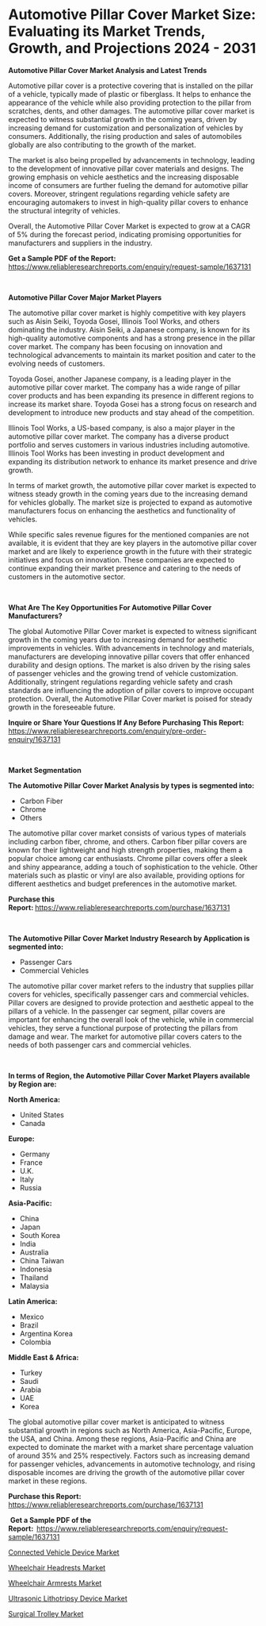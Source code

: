 <p><h1>Automotive Pillar Cover Market Size: Evaluating its Market Trends, Growth, and Projections 2024 - 2031</h1></p><p><strong>Automotive Pillar Cover Market Analysis and Latest Trends</strong></p>
<p><p>Automotive pillar cover is a protective covering that is installed on the pillar of a vehicle, typically made of plastic or fiberglass. It helps to enhance the appearance of the vehicle while also providing protection to the pillar from scratches, dents, and other damages. The automotive pillar cover market is expected to witness substantial growth in the coming years, driven by increasing demand for customization and personalization of vehicles by consumers. Additionally, the rising production and sales of automobiles globally are also contributing to the growth of the market.</p><p>The market is also being propelled by advancements in technology, leading to the development of innovative pillar cover materials and designs. The growing emphasis on vehicle aesthetics and the increasing disposable income of consumers are further fueling the demand for automotive pillar covers. Moreover, stringent regulations regarding vehicle safety are encouraging automakers to invest in high-quality pillar covers to enhance the structural integrity of vehicles.</p><p>Overall, the Automotive Pillar Cover Market is expected to grow at a CAGR of 5% during the forecast period, indicating promising opportunities for manufacturers and suppliers in the industry.</p></p>
<p><strong>Get a Sample PDF of the Report:&nbsp;</strong> <a href="https://www.reliableresearchreports.com/enquiry/request-sample/1637131">https://www.reliableresearchreports.com/enquiry/request-sample/1637131</a></p>
<p>&nbsp;</p>
<p><strong>Automotive Pillar Cover Major Market Players</strong></p>
<p><p>The automotive pillar cover market is highly competitive with key players such as Aisin Seiki, Toyoda Gosei, Illinois Tool Works, and others dominating the industry. Aisin Seiki, a Japanese company, is known for its high-quality automotive components and has a strong presence in the pillar cover market. The company has been focusing on innovation and technological advancements to maintain its market position and cater to the evolving needs of customers.</p><p>Toyoda Gosei, another Japanese company, is a leading player in the automotive pillar cover market. The company has a wide range of pillar cover products and has been expanding its presence in different regions to increase its market share. Toyoda Gosei has a strong focus on research and development to introduce new products and stay ahead of the competition.</p><p>Illinois Tool Works, a US-based company, is also a major player in the automotive pillar cover market. The company has a diverse product portfolio and serves customers in various industries including automotive. Illinois Tool Works has been investing in product development and expanding its distribution network to enhance its market presence and drive growth.</p><p>In terms of market growth, the automotive pillar cover market is expected to witness steady growth in the coming years due to the increasing demand for vehicles globally. The market size is projected to expand as automotive manufacturers focus on enhancing the aesthetics and functionality of vehicles.</p><p>While specific sales revenue figures for the mentioned companies are not available, it is evident that they are key players in the automotive pillar cover market and are likely to experience growth in the future with their strategic initiatives and focus on innovation. These companies are expected to continue expanding their market presence and catering to the needs of customers in the automotive sector.</p></p>
<p>&nbsp;</p>
<p><strong>What Are The Key Opportunities For Automotive Pillar Cover Manufacturers?</strong></p>
<p><p>The global Automotive Pillar Cover market is expected to witness significant growth in the coming years due to increasing demand for aesthetic improvements in vehicles. With advancements in technology and materials, manufacturers are developing innovative pillar covers that offer enhanced durability and design options. The market is also driven by the rising sales of passenger vehicles and the growing trend of vehicle customization. Additionally, stringent regulations regarding vehicle safety and crash standards are influencing the adoption of pillar covers to improve occupant protection. Overall, the Automotive Pillar Cover market is poised for steady growth in the foreseeable future.</p></p>
<p><strong>Inquire or Share Your Questions If Any Before Purchasing This Report:</strong> <a href="https://www.reliableresearchreports.com/enquiry/pre-order-enquiry/1637131">https://www.reliableresearchreports.com/enquiry/pre-order-enquiry/1637131</a></p>
<p>&nbsp;</p>
<p><strong>Market Segmentation</strong></p>
<p><strong>The Automotive Pillar Cover Market Analysis by types is segmented into:</strong></p>
<p><ul><li>Carbon Fiber</li><li>Chrome</li><li>Others</li></ul></p>
<p><p>The automotive pillar cover market consists of various types of materials including carbon fiber, chrome, and others. Carbon fiber pillar covers are known for their lightweight and high strength properties, making them a popular choice among car enthusiasts. Chrome pillar covers offer a sleek and shiny appearance, adding a touch of sophistication to the vehicle. Other materials such as plastic or vinyl are also available, providing options for different aesthetics and budget preferences in the automotive market.</p></p>
<p><strong>Purchase this Report:&nbsp;</strong><a href="https://www.reliableresearchreports.com/purchase/1637131">https://www.reliableresearchreports.com/purchase/1637131</a></p>
<p>&nbsp;</p>
<p><strong>The Automotive Pillar Cover Market Industry Research by Application is segmented into:</strong></p>
<p><ul><li>Passenger Cars</li><li>Commercial Vehicles</li></ul></p>
<p><p>The automotive pillar cover market refers to the industry that supplies pillar covers for vehicles, specifically passenger cars and commercial vehicles. Pillar covers are designed to provide protection and aesthetic appeal to the pillars of a vehicle. In the passenger car segment, pillar covers are important for enhancing the overall look of the vehicle, while in commercial vehicles, they serve a functional purpose of protecting the pillars from damage and wear. The market for automotive pillar covers caters to the needs of both passenger cars and commercial vehicles.</p></p>
<p>&nbsp;</p>
<p><strong>In terms of Region, the Automotive Pillar Cover Market Players available by Region are:</strong></p>
<p>
    <p> <strong> North America: </strong>
        <ul>
            <li>United States</li>
            <li>Canada</li>
        </ul>
        </p> 
    <p> <strong> Europe: </strong>
        <ul>
            <li>Germany</li>
            <li>France</li>
            <li>U.K.</li>
            <li>Italy</li>
            <li>Russia</li>
        </ul>
        </p> 
    <p> <strong> Asia-Pacific: </strong>
        <ul>
            <li>China</li>
            <li>Japan</li>
            <li>South Korea</li>
            <li>India</li>
            <li>Australia</li>
            <li>China Taiwan</li>
            <li>Indonesia</li>
            <li>Thailand</li>
            <li>Malaysia</li>
        </ul>
        </p> 
    <p> <strong> Latin America: </strong>
        <ul>
            <li>Mexico</li>
            <li>Brazil</li>
            <li>Argentina Korea</li>
            <li>Colombia</li>
        </ul>
        </p> 
    <p> <strong> Middle East & Africa: </strong>
        <ul>
            <li>Turkey</li>
            <li>Saudi</li>
            <li>Arabia</li>
            <li>UAE</li>
            <li>Korea</li>
        </ul>
    </p>
    </p>
<p><p>The global automotive pillar cover market is anticipated to witness substantial growth in regions such as North America, Asia-Pacific, Europe, the USA, and China. Among these regions, Asia-Pacific and China are expected to dominate the market with a market share percentage valuation of around 35% and 25% respectively. Factors such as increasing demand for passenger vehicles, advancements in automotive technology, and rising disposable incomes are driving the growth of the automotive pillar cover market in these regions.</p></p>
<p><strong>Purchase this Report: </strong><a href="https://www.reliableresearchreports.com/purchase/1637131">https://www.reliableresearchreports.com/purchase/1637131</a></p>
<p>&nbsp;<strong>Get a Sample PDF of the Report:&nbsp;&nbsp;</strong><a href="https://www.reliableresearchreports.com/enquiry/request-sample/1637131">https://www.reliableresearchreports.com/enquiry/request-sample/1637131</a></p>
<p><strong></strong></p>
<p><p><a href="https://github.com/PeterParrish5/Market-Research-Report-List-3/blob/main/connected-vehicle-device-market.md">Connected Vehicle Device Market</a></p><p><a href="https://medium.com/@andreametcalfe66/wheelchair-headrests-market-size-reveals-the-best-marketing-channels-in-global-industry-079abbf71139">Wheelchair Headrests Market</a></p><p><a href="https://medium.com/@andreametcalfe66/wheelchair-armrests-market-size-reveals-the-best-marketing-channels-in-global-industry-2713a81fe22b">Wheelchair Armrests Market</a></p><p><a href="https://github.com/aliciawhite5576/Market-Research-Report-List-3/blob/main/ultrasonic-lithotripsy-device-market.md">Ultrasonic Lithotripsy Device Market</a></p><p><a href="https://medium.com/@andreametcalfe66/surgical-trolley-market-outlook-industry-overview-and-forecast-2024-to-2031-e24be32a999f">Surgical Trolley Market</a></p></p>